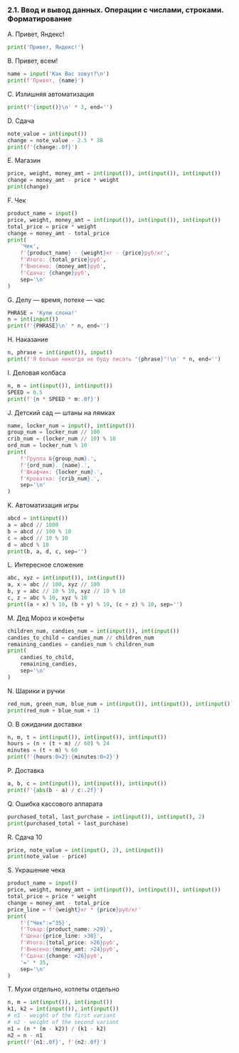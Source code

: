 ### 2.1. Ввод и вывод данных. Операции с числами, строками. Форматирование

A. Привет, Яндекс!
```python
print('Привет, Яндекс!')  
```

B. Привет, всем!
```python
name = input('Как Вас зовут?\n')
print(f'Привет, {name}')
```

C. Излишняя автоматизация
```python
print(f'{input()}\n' * 3, end='')
```

D. Сдача
```python
note_value = int(input())
change = note_value - 2.5 * 38
print(f'{change:.0f}')
```

E. Магазин
```python
price, weight, money_amt = int(input()), int(input()), int(input())
change = money_amt - price * weight
print(change)
```

F. Чек
```python
product_name = input()
price, weight, money_amt = int(input()), int(input()), int(input())
total_price = price * weight
change = money_amt - total_price
print(
    'Чек',
    f'{product_name} - {weight}кг - {price}руб/кг',
    f'Итого: {total_price}руб',
    f'Внесено: {money_amt}руб',
    f'Сдача: {change}руб',
    sep='\n'
)
```

G. Делу — время, потехе — час
```python
PHRASE = 'Купи слона!'
n = int(input())
print(f'{PHRASE}\n' * n, end='')
```

H. Наказание
```python
n, phrase = int(input()), input()
print(f'Я больше никогда не буду писать "{phrase}"!\n' * n, end='')
```

I. Деловая колбаса
```python
n, m = int(input()), int(input())
SPEED = 0.5
print(f'{n * SPEED * m:.0f}')
```

J. Детский сад — штаны на лямках
```python
name, locker_num = input(), int(input())
group_num = locker_num // 100
crib_num = (locker_num // 10) % 10
ord_num = locker_num % 10
print(
    f'Группа №{group_num}.',
    f'{ord_num}. {name}.',
    f'Шкафчик: {locker_num}.',
    f'Кроватка: {crib_num}.',
    sep='\n'
)
```

K. Автоматизация игры
```python
abcd = int(input())
a = abcd // 1000
b = abcd // 100 % 10
c = abcd // 10 % 10
d = abcd % 10
print(b, a, d, c, sep='')
```

L. Интересное сложение
```python
abc, xyz = int(input()), int(input())
a, x = abc // 100, xyz // 100
b, y = abc // 10 % 10, xyz // 10 % 10
c, z = abc % 10, xyz % 10
print((a + x) % 10, (b + y) % 10, (c + z) % 10, sep='')
```

M. Дед Мороз и конфеты
```python
children_num, candies_num = int(input()), int(input())
candies_to_child = candies_num // children_num
remaining_candies = candies_num % children_num
print(
    candies_to_child,
    remaining_candies,
    sep='\n'
)
```

N. Шарики и ручки
```python
red_num, green_num, blue_num = int(input()), int(input()), int(input())
print(red_num + blue_num + 1)
```

O. В ожидании доставки
```python
n, m, t = int(input()), int(input()), int(input())
hours = (n + (t + m) // 60) % 24
minutes = (t + m) % 60
print(f'{hours:0>2}:{minutes:0>2}')
```

P. Доставка
```python
a, b, c = int(input()), int(input()), int(input())
print(f'{abs(b - a) / c:.2f}')
```

Q. Ошибка кассового аппарата
```python
purchased_total, last_purchase = int(input()), int(input(), 2)
print(purchased_total + last_purchase)
```

R. Сдача 10
```python
price, note_value = int(input(), 2), int(input())
print(note_value - price)
```

S. Украшение чека
```python
product_name = input()
price, weight, money_amt = int(input()), int(input()), int(input())
total_price = price * weight
change = money_amt - total_price
price_line = f'{weight}кг * {price}руб/кг'
print(
    f'{"Чек":=^35}',
    f'Товар:{product_name: >29}',
    f'Цена:{price_line: >30}',
    f'Итого:{total_price: >26}руб',
    f'Внесено:{money_amt: >24}руб',
    f'Сдача:{change: >26}руб',
    '=' * 35,
    sep='\n'
)
```

T. Мухи отдельно, котлеты отдельно
```python
n, m = int(input()), int(input())
k1, k2 = int(input()), int(input())
# n1 - weight of the first variant
# n2 - weight of the second variant
n1 = (n * (m - k2)) / (k1 - k2)
n2 = n - n1
print(f'{n1:.0f}', f'{n2:.0f}')
```